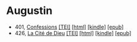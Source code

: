 # Augustin

* 401,  <a href="https://hurlus.github.io/augustin/augustin401_confessions.html">Confessions</a> <a title="Source XML/TEI" class="file tei" href="https://hurlus.github.io/tei/augustin401_confessions.xml">[TEI]</a>  <a title="HTML une page" class="file html" href="https://hurlus.github.io/augustin/augustin401_confessions.html">[html]</a>  <a title="Amazon.kindle" class="file mobi" href="https://hurlus.github.io/augustin/augustin401_confessions.mobi">[kindle]</a>  <a title="EPUB, pour liseuses et téléphones" class="file epub" href="https://hurlus.github.io/augustin/augustin401_confessions.epub">[epub]</a> 
* 426,  <a href="https://hurlus.github.io/augustin/augustin426_cite-dieu.html">La Cité de Dieu</a> <a title="Source XML/TEI" class="file tei" href="https://hurlus.github.io/tei/augustin426_cite-dieu.xml">[TEI]</a>  <a title="HTML une page" class="file html" href="https://hurlus.github.io/augustin/augustin426_cite-dieu.html">[html]</a>  <a title="Amazon.kindle" class="file mobi" href="https://hurlus.github.io/augustin/augustin426_cite-dieu.mobi">[kindle]</a>  <a title="EPUB, pour liseuses et téléphones" class="file epub" href="https://hurlus.github.io/augustin/augustin426_cite-dieu.epub">[epub]</a> 
